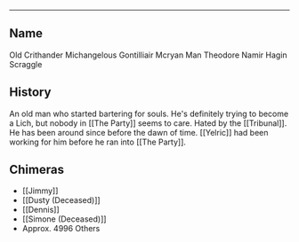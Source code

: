 --------------------------------------------------------------------------------
## Name
Old Crithander Michangelous Gontilliair Mcryan Man Theodore Namir Hagin Scraggle

## History
An old man who started bartering for souls. He's definitely trying to become a Lich, but nobody in [[The Party]] seems to care. Hated by the [[Tribunal]]. He has been around since before the dawn of time. [[Yelric]] had been working for him before he ran into [[The Party]]. 
## Chimeras
* [[Jimmy]]
* [[Dusty (Deceased)]]
* [[Dennis]]
* [[Simone (Deceased)]]
* Approx. 4996 Others